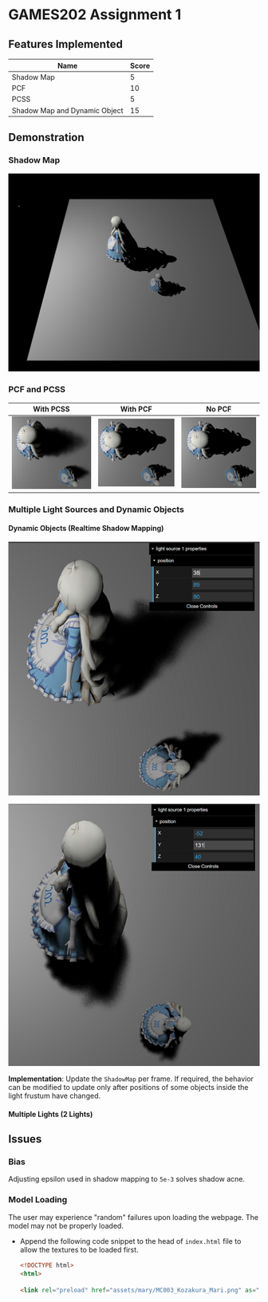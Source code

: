 # GAMES202 Assignment 1

## Features Implemented

| Name                          | Score |
| ----------------------------- | ----- |
| Shadow Map                    | 5     |
| PCF                           | 10    |
| PCSS                          | 5     |
| Shadow Map and Dynamic Object | 15    |



## Demonstration

### Shadow Map

<img src="images/ShadowMap.png" alt="image-20230907223730145" style="zoom:50%;" />



### PCF and PCSS

| With PCSS                                     | With PCF                                     | No PCF                                       |
| --------------------------------------------- | -------------------------------------------- | -------------------------------------------- |
| ![image-20230910211343351](images/PCSS-1.png) | ![image-20230909193704304](images/PCF-1.png) | ![image-20230909193738425](images/PCF-2.png) |



### Multiple Light Sources and Dynamic Objects

#### Dynamic Objects (Realtime Shadow Mapping)

![image-20230911134354589](images/Dynamic-1.png)

![image-20230911134541942](images/Dynamic-2.png)

**Implementation**: Update the `ShadowMap` per frame. If required, the behavior can be modified to update only after positions of some objects inside the light frustum have changed.



#### Multiple Lights (2 Lights)






## Issues

### Bias

Adjusting epsilon used in shadow mapping to `5e-3` solves shadow acne.



### Model Loading

The user may experience "random" failures upon loading the webpage. The model may not be properly loaded.

- Append the following code snippet to the head of `index.html` file to allow the textures to be loaded first.

  ```html
  <!DOCTYPE html>
  <html>
  
  <link rel="preload" href="assets/mary/MC003_Kozakura_Mari.png" as="image" type="image/png" crossorigin/>
  ```



